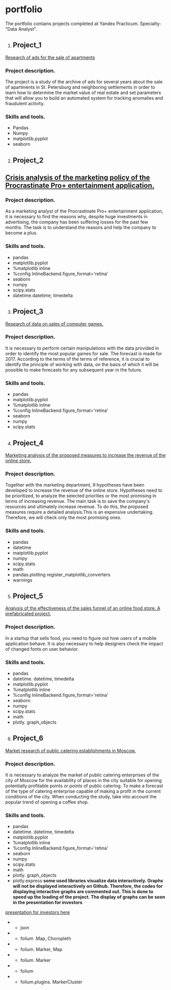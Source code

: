 # portfolio
The portfolio contains projects completed at Yandex Practicum. Specialty: "Data Analyst".


1.	## **Project_1**
[Research of ads for the sale of apartments](https://github.com/ElenaKrd/portfolio/tree/main/project_1)   
 ### Project description.
The project is a study of the archive of ads for several years about the sale of apartments in St. Petersburg and neighboring settlements in order to learn how to determine the market value of real estate and set parameters that will allow you to build an automated system for tracking anomalies and fraudulent activity.                                                               
### Skills and tools.
-	Pandas
-	Numpy
-	matplotlib.pyplot
-	seaborn

2.	## **Project_2**

## [Crisis analysis of the marketing policy of the Procrastinate Pro+ entertainment application.](https://github.com/ElenaKrd/portfolio/tree/main/project_2)

### Project description.
As a marketing analyst of the Procrastinate Pro+ entertainment application, it is necessary to find the reasons why, despite huge investments in advertising, the company has been suffering losses for the past few months. The task is to understand the reasons and help the company to become a plus.

### Skills and tools.
-	pandas
-	matplotlib.pyplot
-	%matplotlib inline
-	%config InlineBackend.figure_format='retina'
-	seaborn
-	numpy
-	scipy.stats
-	datetime.datetime, timedelta

3.	## **Project_3**
 [Research of data on sales of computer games.]( https://github.com/ElenaKrd/portfolio/tree/main/project_3)

### Project description.
It is necessary to perform certain manipulations with the data provided in order to identify the most popular games for sale. The forecast is made for 2017. According to the terms of the terms of reference, it is crucial to identify the principle of working with data, on the basis of which it will be possible to make forecasts for any subsequent year in the future.
### Skills and tools.
-	pandas
-	matplotlib.pyplot
-	%matplotlib inline
-	%config InlineBackend.figure_format='retina'
-	seaborn
-	numpy
-	scipy.stats


4.	## **Project_4**
[Marketing analysis of the proposed measures to increase the revenue of the online store.]( https://github.com/ElenaKrd/portfolio/tree/main/project_4)

### Project description.
Together with the marketing department, 9 hypotheses have been developed to increase the revenue of the online store. Hypotheses need to be prioritized, to analyze the selected priorities or the most promising in terms of increasing revenue. The main task is to save the company's resources and ultimately increase revenue. To do this, the proposed measures require a detailed analysis.This is an expensive undertaking. Therefore, we will check only the most promising ones.

### Skills and tools.
-	pandas
-	datetime
-	matplotlib.pyplot
-	numpy
-	scipy.stats
-	math
-	pandas.plotting register_matplotlib_converters
-	warnings
5.	## **Project_5**
[Analysis of the effectiveness of the sales funnel of an online food store. A prefabricated project.]( https://github.com/ElenaKrd/portfolio/tree/main/project_5)

### Project description.
In a startup that sells food, you need to figure out how users of a mobile application behave. It is also necessary to help designers check the impact of changed fonts on user behavior.

### Skills and tools.
-	pandas
-	datetime. datetime, timedelta
-	matplotlib.pyplot
-	%matplotlib inline
-	%config InlineBackend.figure_format='retina'
-	seaborn
-	numpy
-	scipy.stats
-	math
-	plotly. graph_objects

6.	## **Project_6**
[Market research of public catering establishments in Moscow.]( https://github.com/ElenaKrd/portfolio/tree/main/project_6)


### Project description.
It is necessary to analyze the market of public catering enterprises of the city of Moscow for the availability of places in the city suitable for opening potentially profitable points or points of public catering. To make a forecast of the type of catering enterprise capable of making a profit in the current conditions of the city. When conducting the study, take into account the popular trend of opening a coffee shop.


### Skills and tools.
-	pandas
-	datetime. datetime, timedelta
-	matplotlib.pyplot
-	%matplotlib inline
-	%config InlineBackend.figure_format='retina'
-	seaborn
-	numpy
-	scipy.stats
-	math
-	plotly. graph_objects
-	plotly.express
**some used libraries visualize data interactively. Graphs will not be displayed interactively on Github. Therefore, the codes for displaying interactive graphs are commented out. This is done to speed up the loading of the project. The display of graphs can be seen in the presentation for investors**

[presentation for investors here]( https://disk.yandex.ru/i/PwMzJd7WhJZ7xg)
-	-  json
-	- folium .Map, Choropleth
-	-  folium. Marker, Map
-	- folium. Marker
-	-  folium
-	-  folium.plugins. MarkerCluster



